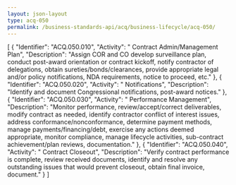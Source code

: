 ```yaml
---
layout: json-layout
type: acq-050
permalink: /business-standards-api/acq/business-lifecycle/acq-050/
---
```

[
 {
   "Identifier": "ACQ.050.010",
   "Activity": " Contract Admin/Management Plan",
   "Description": "Assign COR and CO develop surveillance plan, conduct post-award orientation or contract kickoff, notify contractor of delegations, obtain sureties/bonds/clearances, provide appropriate legal and/or policy notifications, NDA requirements, notice to proceed, etc."
 },
 {
   "Identifier": "ACQ.050.020",
   "Activity": " Notifications",
   "Description": "Identify and document Congressional notifications, post-award notices."
 },
 {
   "Identifier": "ACQ.050.030",
   "Activity": " Performance Management",
   "Description": "Monitor performance, review/accept/correct deliverables, modify contract as needed, identify contractor conflict of interest issues, address conformance/nonconformance, determine payment methods, manage payments/financing/debt,  exercise any actions deemed appropriate, monitor compliance, manage lifecycle activities, sub-contract achievement/plan reviews,  documentation."
 },
 {
   "Identifier": "ACQ.050.040",
   "Activity": " Contract Closeout",
   "Description": "Verify contract performance is complete, review received documents, identify and resolve any outstanding issues that would prevent closeout, obtain final invoice, document."
 }
]

